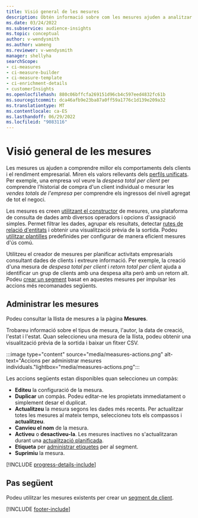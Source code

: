 ```yaml
---
title: Visió general de les mesures
description: Obtén informació sobre com les mesures ajuden a analitzar i reflectir el rendiment de la teva empresa.
ms.date: 03/24/2022
ms.subservice: audience-insights
ms.topic: conceptual
author: v-wendysmith
ms.author: wameng
ms.reviewer: v-wendysmith
manager: shellyha
searchScope:
- ci-measures
- ci-measure-builder
- ci-measure-template
- ci-enrichment-details
- customerInsights
ms.openlocfilehash: 880c06bffcfa269151d96cb4c597eed4832fc61b
ms.sourcegitcommit: dca46afb9e23ba87a0ff59a1776c1d139e209a32
ms.translationtype: MT
ms.contentlocale: ca-ES
ms.lasthandoff: 06/29/2022
ms.locfileid: "9083116"
---
```

# <a name="measures-overview"></a>Visió general de les mesures

Les mesures us ajuden a comprendre millor els comportaments dels clients i el rendiment empresarial. Miren els valors rellevants dels [perfils unificats](data-unification.md). Per exemple, una empresa vol veure la *despesa total per client* per comprendre l'historial de compra d'un client individual o mesurar les *vendes totals de l'empresa* per comprendre els ingressos del nivell agregat de tot el negoci.  

Les mesures es creen [utilitzant el constructor](measure-builder.md) de mesures, una plataforma de consulta de dades amb diversos operadors i opcions d'assignació simples. Permet filtrar les dades, agrupar els resultats, detectar [rutes de relació d'entitats](relationships.md) i obtenir una visualització prèvia de la sortida. Podeu [utilitzar plantilles](measure-templates.md) predefinides per configurar de manera eficient mesures d'ús comú.

Utilitzeu el creador de mesures per planificar activitats empresarials consultant dades de clients i extreure informació. Per exemple, la creació d'una mesura de *despesa total per client* i *retorn total per client* ajuda a identificar un grup de clients amb una despesa alta però amb un retorn alt. Podeu [crear un segment](segments.md) basat en aquestes mesures per impulsar les accions més recomanades següents.

## <a name="manage-your-measures"></a>Administrar les mesures

Podeu consultar la llista de mesures a la pàgina **Mesures**.

Trobareu informació sobre el tipus de mesura, l'autor, la data de creació, l'estat i l'estat. Quan seleccioneu una mesura de la llista, podeu obtenir una visualització prèvia de la sortida i baixar un fitxer CSV.

:::image type="content" source="media/measures-actions.png" alt-text="Accions per administrar mesures individuals."lightbox="media/measures-actions.png":::

Les accions següents estan disponibles quan seleccioneu un compàs:

- **Editeu** la configuració de la mesura.
- **Duplicar** un compàs. Podeu editar-ne les propietats immediatament o simplement desar el duplicat.
- **Actualitzeu** la mesura segons les dades més recents. Per actualitzar totes les mesures al mateix temps, seleccioneu tots els compassos i **actualitzeu**.
- **Canvieu el nom** de la mesura.
- **Activeu** o **desactiveu-la**. Les mesures inactives no s'actualitzaran durant una [actualització planificada](system.md#schedule-tab).
- **Etiqueta** per [administrar etiquetes](work-with-tags-columns.md#manage-tags) per al segment.
- **Suprimiu** la mesura.

[!INCLUDE [progress-details-include](includes/progress-details-pane.md)]

## <a name="next-step"></a>Pas següent

Podeu utilitzar les mesures existents per crear un [segment de client](segments.md).

[!INCLUDE [footer-include](includes/footer-banner.md)]
